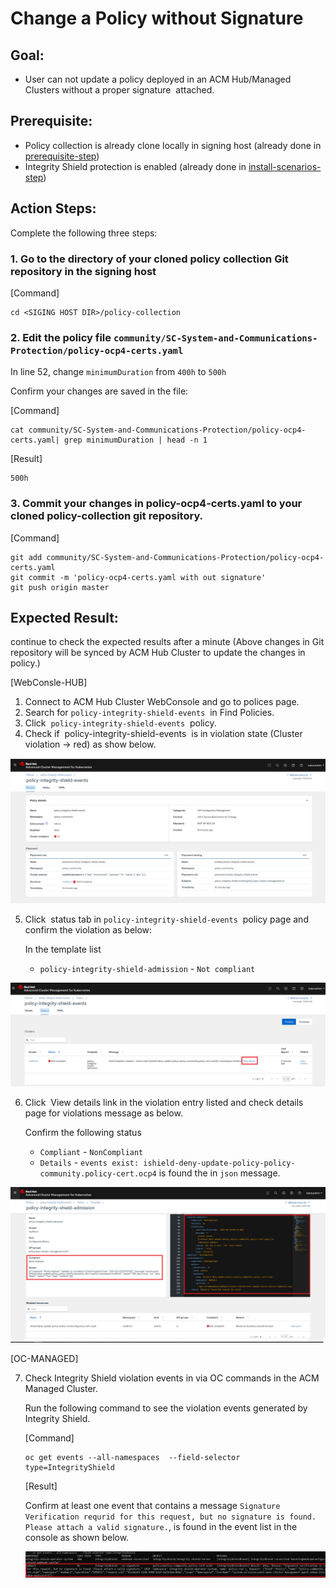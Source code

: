 # Change a Policy without Signature

## Goal:
- User can not update a policy deployed in an ACM Hub/Managed Clusters without a proper signature  attached.

## Prerequisite: 
- Policy collection is already clone locally in signing host (already done in [prerequisite-step](../prerequisite-setup/GIT_CLONE_POLICY_COLLECTION.md))
- Integrity Shield protection is enabled (already done in [install-scenarios-step](../01_install-scenarios/02_ENABLE_ISHIELD.md))
 
## Action Steps:

Complete the following three steps:

### 1. Go to the directory of your cloned policy collection Git repository in the signing host

   [Command]
   ```
   cd <SIGING HOST DIR>/policy-collection
   ```
   
   
### 2. Edit the policy file `community/SC-System-and-Communications-Protection/policy-ocp4-certs.yaml`
   
   In line 52, change `minimumDuration` from `400h` to `500h`
   
   Confirm your changes are saved in the file:
   
   [Command]
   ```
   cat community/SC-System-and-Communications-Protection/policy-ocp4-certs.yaml| grep minimumDuration | head -n 1
   ```
   [Result]
   ```
   500h
   ```
   
### 3. Commit your changes in policy-ocp4-certs.yaml to your cloned policy-collection git repository.

   [Command]
   ```
   git add community/SC-System-and-Communications-Protection/policy-ocp4-certs.yaml
   git commit -m 'policy-ocp4-certs.yaml with out signature'
   git push origin master
   ```
   
 
   
## Expected Result:

continue to check the expected results after a minute (Above changes in Git repository will be synced by ACM Hub Cluster to update the changes in policy.)
    
[WebConsle-HUB]

1. Connect to ACM Hub Cluster WebConsole and go to polices page.
2. Search for `policy-integrity-shield-events`  in Find Policies.  
3. Click  `policy-integrity-shield-events`  policy. 
4. Check if  policy-integrity-shield-events  is in violation state (Cluster violation -> red) as show below.
     
  ![Policy Violation](../images/policy-integrity-shield-status-violation.PNG)
    
5. Click  status tab in `policy-integrity-shield-events`  policy page and confirm the violation as below:
    
   In the template list
   - `policy-integrity-shield-admission` - `Not compliant`

  ![Policy Violation Status](../images/policy-integrity-shield-status-violation-statys.PNG) 
  
6. Click  View details link in the violation entry listed and check details page for violations message as below.
  
   Confirm the following status
   - `Compliant` - `NonCompliant`
   - `Details` - `events exist: ishield-deny-update-policy-policy-community.policy-cert.ocp4` is found the in `json` message.
  
  ![Policy Violation Status Detail](../images/policy-integrity-shield-status-violation-status-detail.PNG)  
   
[OC-MANAGED]

7. Check Integrity Shield violation events in via OC commands in the ACM Managed Cluster.

   Run the following command to see the violation events generated by Integrity Shield.
   
   [Command]
   ```
   oc get events --all-namespaces  --field-selector type=IntegrityShield
   ```
   
   [Result]
   
   Confirm at least one event that contains a message `Signature Verification requrid for this request, but no signature is found. Please attach a valid signature.`, is found in the event list in the console as shown below.
   
   ![Block Events](../images/ishield-log.PNG)
